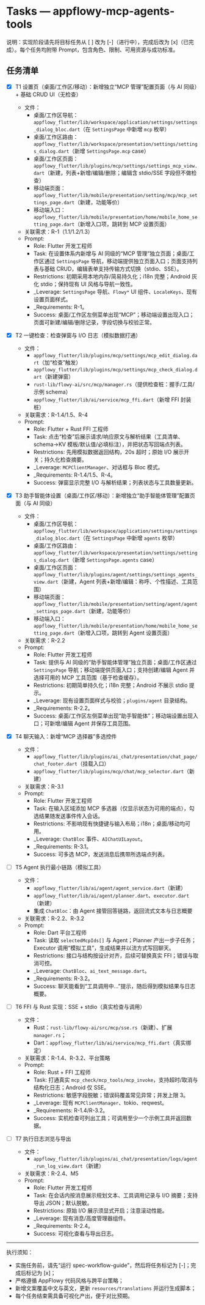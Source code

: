 # Tasks — appflowy-mcp-agents-tools

说明：实现阶段请先将目标任务从 [ ] 改为 [-]（进行中），完成后改为 [x]（已完成）。每个任务均附带 Prompt，包含角色、限制、可用资源与成功标准。

## 任务清单

- [x] T1 设置页（桌面/工作区/移动）：新增独立“MCP 管理”配置页面（与 AI 同级）+ 基础 CRUD UI（无检查）
  - 文件：
    - 桌面/工作区导航：`appflowy_flutter/lib/workspace/application/settings/settings_dialog_bloc.dart`（在 `SettingsPage` 中新增 `mcp` 枚举）
    - 桌面/工作区路由：`appflowy_flutter/lib/workspace/presentation/settings/settings_dialog.dart`（新增 `SettingsPage.mcp` case）
    - 桌面/工作区页面：`appflowy_flutter/lib/plugins/mcp/settings/settings_mcp_view.dart`（新建，列表+新增/编辑/删除；编辑含 stdio/SSE 字段但不做检查）
    - 移动端页面：`appflowy_flutter/lib/mobile/presentation/setting/mcp/mcp_settings_page.dart`（新建，功能等价）
    - 移动端入口：`appflowy_flutter/lib/mobile/presentation/home/mobile_home_setting_page.dart`（新增入口项，跳转到 MCP 设置页面）
  - 关联需求：R-1（1.1/1.2/1.3）
  - Prompt:
    - Role: Flutter 开发工程师
    - Task: 在设置体系内新增与 AI 同级的“MCP 管理”独立页面；桌面/工作区通过 `SettingsPage` 导航，移动端提供独立页面入口；页面支持列表与基础 CRUD，编辑表单支持传输方式切换（stdio、SSE）。
    - Restrictions: 初期采用本地内存/简易持久化；i18n 完整；Android 灰化 stdio；保持现有 UI 风格与导航一致性。
    - _Leverage: `SettingsPage` 导航、`Flowy*` UI 组件、`LocaleKeys`、现有设置页面样式。
    - _Requirements: R-1。
    - Success: 桌面/工作区左侧菜单出现“MCP”；移动端设置出现入口；页面可新建/编辑/删除记录，字段切换与校验正常。

- [x] T2 一键检查：检查弹窗与 I/O 日志（模拟数据打通）
  - 文件：
    - `appflowy_flutter/lib/plugins/mcp/settings/mcp_edit_dialog.dart`（加“检查”触发）
    - `appflowy_flutter/lib/plugins/mcp/settings/mcp_check_dialog.dart`（新建弹窗）
    - `rust-lib/flowy-ai/src/mcp/manager.rs`（提供检查桩：握手/工具/示例 schema）
    - `appflowy_flutter/lib/ai/service/mcp_ffi.dart`（新增 FFI 封装桩）
  - 关联需求：R-1.4/1.5、R-4
  - Prompt:
    - Role: Flutter + Rust FFI 工程师
    - Task: 点击“检查”后展示请求/响应原文与解析结果（工具清单、schema→KV 模板/默认值/必填标注），并把状态写回端点列表。
    - Restrictions: 先用模拟数据返回结构，20s 超时；原始 I/O 展示开关；持久化检查摘要。
    - _Leverage: `MCPClientManager`、对话框与 Bloc 模式。
    - _Requirements: R-1.4/1.5、R-4。
    - Success: 弹窗显示完整 I/O 与解析结果；列表状态与工具数量更新。

- [x] T3 助手智能体设置（桌面/工作区/移动）：新增独立“助手智能体管理”配置页面（与 AI 同级）
  - 文件：
    - 桌面/工作区导航：`appflowy_flutter/lib/workspace/application/settings/settings_dialog_bloc.dart`（在 `SettingsPage` 中新增 `agents` 枚举）
    - 桌面/工作区路由：`appflowy_flutter/lib/workspace/presentation/settings/settings_dialog.dart`（新增 `SettingsPage.agents` case）
    - 桌面/工作区页面：`appflowy_flutter/lib/plugins/agent/settings/settings_agents_view.dart`（新建，Agent 列表+新增/编辑：称呼、个性描述、工具范围）
    - 移动端页面：`appflowy_flutter/lib/mobile/presentation/setting/agent/agent_settings_page.dart`（新建，功能等价）
    - 移动端入口：`appflowy_flutter/lib/mobile/presentation/home/mobile_home_setting_page.dart`（新增入口项，跳转到 Agent 设置页面）
  - 关联需求：R-2.2
  - Prompt:
    - Role: Flutter 开发工程师
    - Task: 提供与 AI 同级的“助手智能体管理”独立页面；桌面/工作区通过 `SettingsPage` 导航；移动端提供页面入口；支持创建/编辑 Agent 并选择可用的 MCP 工具范围（基于检查缓存）。
    - Restrictions: 初期简单持久化；i18n 完整；Android 不展示 stdio 提示。
    - _Leverage: 现有设置页面样式与校验；`plugins/agent` 目录结构。
    - _Requirements: R-2.2。
    - Success: 桌面/工作区左侧菜单出现“助手智能体”；移动端设置出现入口；可新增/编辑 Agent 并保存工具范围。

- [x] T4 聊天输入：新增“MCP 选择器”多选控件
  - 文件：
    - `appflowy_flutter/lib/plugins/ai_chat/presentation/chat_page/chat_footer.dart`（挂载入口）
    - `appflowy_flutter/lib/plugins/mcp/chat/mcp_selector.dart`（新建）
  - 关联需求：R-3.1
  - Prompt:
    - Role: Flutter 开发工程师
    - Task: 在输入区域添加 MCP 多选器（仅显示状态为可用的端点），勾选结果随发送事件传入会话。
    - Restrictions: 不影响现有快捷键与输入布局；i18n；桌面/移动均可用。
    - _Leverage: `ChatBloc` 事件、`AIChatUILayout`。
    - _Requirements: R-3.1。
    - Success: 可多选 MCP，发送消息后携带所选端点列表。

- [ ] T5 Agent 执行最小链路（模拟工具）
  - 文件：
    - `appflowy_flutter/lib/ai/agent/agent_service.dart`（新建）
    - `appflowy_flutter/lib/ai/agent/planner.dart`、`executor.dart`（新建）
    - 集成 `ChatBloc`：由 Agent 接管回答链路，返回流式文本与日志概要
  - 关联需求：R-2.2、R-3.2
  - Prompt:
    - Role: Dart 平台工程师
    - Task: 读取 `selectedMcpIds[]` 与 Agent；Planner 产出一步子任务；Executor 调用“模拟工具”，生成结果并以流方式写回聊天。
    - Restrictions: 接口与结构按设计对齐，后续可替换真实 FFI；错误与取消可控。
    - _Leverage: `ChatBloc`、`ai_text_message.dart`。
    - _Requirements: R-3.2。
    - Success: 聊天能看到“工具调用中…”提示，随后得到模拟结果与日志概要。

- [ ] T6 FFI 与 Rust 实现：SSE + stdio（真实检查与调用）
  - 文件：
    - Rust：`rust-lib/flowy-ai/src/mcp/sse.rs`（新建）、扩展 `manager.rs`；
    - Dart：`appflowy_flutter/lib/ai/service/mcp_ffi.dart`（真实绑定）
  - 关联需求：R-1.4、R-3.2、平台策略
  - Prompt:
    - Role: Rust + FFI 工程师
    - Task: 打通真实 `mcp_check/mcp_tools/mcp_invoke`，支持超时/取消与结构化日志；Android 仅 SSE。
    - Restrictions: 敏感字段脱敏；错误码覆盖常见异常；并发上限 3。
    - _Leverage: 现有 `MCPClientManager`、tokio、reqwest。
    - _Requirements: R-1.4/R-3.2。
    - Success: 实机检查可列出工具；可调用至少一个示例工具并返回数据。

- [ ] T7 执行日志浏览与导出
  - 文件：
    - `appflowy_flutter/lib/plugins/ai_chat/presentation/logs/agent_run_log_view.dart`（新建）
  - 关联需求：R-2.4、M5
  - Prompt:
    - Role: Flutter 开发工程师
    - Task: 在会话内按消息展示规划文本、工具调用记录与 I/O 摘要；支持导出 JSON；默认脱敏。
    - Restrictions: 原始 I/O 展示须显式开启；注意滚动性能。
    - _Leverage: 现有消息/高度管理器组件。
    - _Requirements: R-2.4。
    - Success: 可视化查看与导出日志。

---

执行须知：
- 实施任务前，请先“运行 spec-workflow-guide”，然后将任务标记为 [-]；完成后标记为 [x]；
- 严格遵循 AppFlowy 代码风格与跨平台策略；
- 新增文案覆盖中文与英文，更新 `resources/translations` 并运行生成脚本；
- 每个任务结束需具备可视化产出，便于对比预期。
